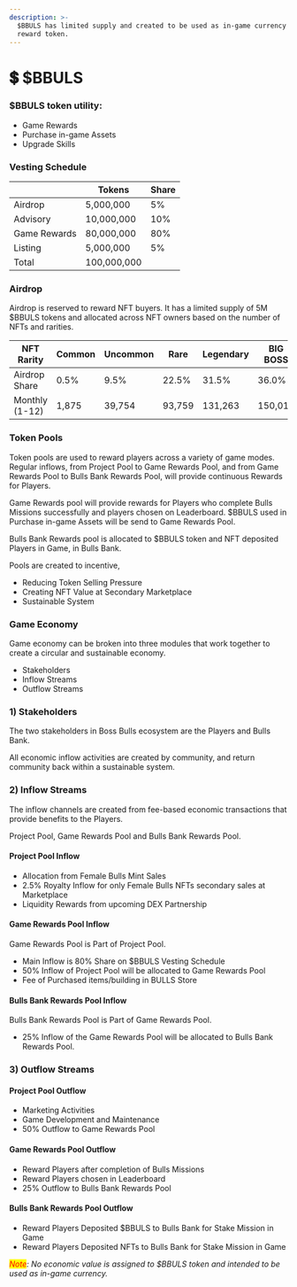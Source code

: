 ```yaml
---
description: >-
  $BBULS has limited supply and created to be used as in-game currency and
  reward token.
---
```


# 💲 $BBULS

### $BBULS token utility:

* Game Rewards
* Purchase in-game Assets
* Upgrade Skills

### Vesting Schedule

|              | Tokens      | Share |
| ------------ | ----------- | ----- |
| Airdrop      | 5,000,000   | 5%    |
| Advisory     | 10,000,000  | 10%   |
| Game Rewards | 80,000,000  | 80%   |
| Listing      | 5,000,000   | 5%    |
| Total        | 100,000,000 |       |

### Airdrop

Airdrop <mark style="color:orange;"></mark> is reserved to reward NFT buyers. It has a limited supply of 5M $BBULS tokens and allocated across NFT owners based on the number of NFTs and rarities.

| NFT Rarity     | Common | Uncommon | Rare   | Legendary | BIG BOSS | Total   |
| -------------- | ------ | -------- | ------ | --------- | -------- | ------- |
| Airdrop Share  | 0.5%   | 9.5%     | 22.5%  | 31.5%     | 36.0%    | 100%    |
| Monthly (1-12) | 1,875  | 39,754   | 93,759 | 131,263   | 150,015  | 416,667 |

### Token Pools

Token pools are used to reward players across a variety of game modes. Regular inflows, from Project Pool to Game Rewards Pool, and from Game Rewards Pool to Bulls Bank Rewards Pool, will provide continuous Rewards for Players.

Game Rewards pool will provide rewards for Players who complete Bulls Missions successfully and players chosen on Leaderboard.  $BBULS used in Purchase in-game Assets will be send to Game Rewards Pool.&#x20;

Bulls Bank Rewards pool is allocated to $BBULS token and NFT deposited Players in Game, in Bulls Bank.&#x20;

Pools are created to incentive,

* Reducing Token Selling Pressure
* Creating NFT Value at Secondary Marketplace
* Sustainable System

### **Game Economy**

Game economy can be broken into three modules that work together to create a circular and sustainable economy.

* Stakeholders
* Inflow Streams
* Outflow Streams

### **1) Stakeholders**

The two stakeholders in Boss Bulls ecosystem are the Players and Bulls Bank.

All economic inflow activities are created by community, and return community back within a sustainable system.

### 2) Inflow Streams

The inflow channels are created from fee-based economic transactions that provide benefits to the Players.

Project Pool, Game Rewards Pool and Bulls Bank Rewards Pool.&#x20;

#### Project Pool Inflow

* Allocation from Female Bulls Mint Sales
* 2.5% Royalty Inflow for only Female Bulls NFTs secondary sales at Marketplace
* Liquidity Rewards from upcoming DEX Partnership&#x20;

#### Game Rewards Pool Inflow

Game Rewards Pool is Part of Project Pool.

* Main Inflow is 80% Share on $BBULS Vesting Schedule&#x20;
* 50% Inflow of Project Pool will be allocated to Game Rewards Pool
* Fee of Purchased items/building in BULLS Store

#### Bulls Bank Rewards Pool Inflow

Bulls Bank Rewards Pool is Part of Game Rewards Pool.

* 25% Inflow of the Game Rewards Pool will be allocated to Bulls Bank Rewards Pool.

### 3) Outflow Streams

#### Project Pool Outflow

* Marketing Activities
* Game Development and Maintenance
* 50% Outflow to Game Rewards Pool

#### Game Rewards Pool Outflow

* Reward Players after completion of Bulls Missions
* Reward Players chosen in Leaderboard
* 25% Outflow to Bulls Bank Rewards Pool&#x20;

#### Bulls Bank Rewards Pool Outflow

* Reward Players Deposited $BBULS to Bulls Bank for Stake Mission in Game
* Reward Players Deposited NFTs to Bulls Bank for Stake Mission in Game

_<mark style="color:red;">Note</mark>: No economic value is assigned to $BBULS token and intended to be used as in-game currency._
